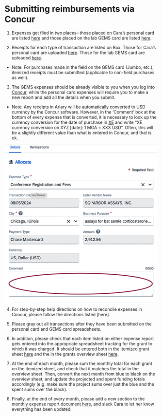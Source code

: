 # Submitting reimbursements via Concur

1. Expenses get filed in two places– those placed on Cara’s personal card are listed [here](https://docs.google.com/spreadsheets/d/1_OaJ9DJeNGAnOdjrYlZIkjgvzWub6I010dUUwKFL0BU/edit?gid=0#gid=0) and those placed on the lab GEMS card are listed [here](https://docs.google.com/spreadsheets/d/1pEHxX_HBmt6vuNe0i8QS_IvNYWS5xNFENYThT5mcRtg/edit?gid=0#gid=0). 

2. Receipts for each type of transaction are listed on Box. Those for Cara’s personal card are uploaded [here](https://uchicago.app.box.com/s/6827t149q4hdl0z6fta47hvj2l4noysv). Those for the lab GEMS card are uploaded [here](https://uchicago.app.box.com/s/x4ed7d1zrwopwv0hmugzy1vjfbyem5a0).
- Note: For purchases made in the field on the GEMS card (Jumbo, etc.), itemized receipts must be submitted (applicable to non-field purchases as well).

3. The GEMS expenses should be already visible to you when you log into [Concur](https://www.concursolutions.com), while the personal card expenses will require you to make a new report and add all the details when you submit. 
- Note: Any receipts in Ariary will be automatically converted to USD currency by the Concur software. However, in the ‘Comment’ box at the bottom of every expense that is converted, it is necessary to look up the currency conversion for the date of purchase in [XE](https://www.xe.com/currencyconverter/) and write “XE currency conversion on XYZ [date]: 1 MGA = XXX USD”. Often, this will be a slightly different value than what is entered in Concur, and that is ok.

![currency](images/comment-box-currency.png)

4. For step-by-step help directions on how to reconcile expenses in Concur, please follow the directions listed [here].

5. Please gray out all transactions after they have been submitted on the personal card and GEMS card spreadsheets.

6. In addition, please check that each item listed on either expense report gets entered into the appropriate spreadsheet tracking for the grant to which it was charged. It should be entered both in the itemized grant sheet [here](https://uchicago.app.box.com/s/ds2h2fuzne01pjwg04k5jc711zcbmibw) and the in the grants overview sheet [here](https://uchicago.app.box.com/s/gwy2w3sx6l7lm062ayc6fhqy7jm3ik6n).

7. At the end of each month, please sum the monthly total for each grant on the itemized sheet, and check that it matches the total in the overview sheet. Then, convert the next month from blue to black on the overview sheet, and update the projected and spent funding totals accordingly (e.g. make sure the project sums over just the blue and the spent sums over the black).

8. Finally, at the end of every month, please add a new section to the monthly expense report document [here](https://docs.google.com/spreadsheets/d/1GU_2yYmVBj-gkAE3OcGE0G9xld4YRzve7rfLKszff-E/edit?gid=0#gid=0), and slack Cara to let her know everything has been updated.
